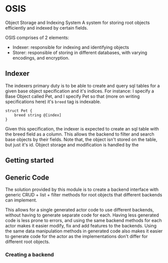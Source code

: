 # OSIS

Object Storage and Indexing System
A system for storing root objects efficiently and indexed by certain fields.

OSIS comprises of 2 elements: 

- Indexer: responsible for indexing and identifying objects
- Storer: responsible of storing in different databases, with varying encodings, and encryption.

## Indexer

The indexers primary duty is to be able to create and query sql tables for a given base object specification and it's indices. For instance: I specify a Base Object called Pet, and I specify Pet so that (more on writing specifications here) it's `breed` tag is indexable.

```
struct Pet {
    breed string @[index]
}
```

Given this specification, the indexer is expected to create an sql table with the breed field as a column. This allows the backend to filter and search base objects by their fields. Note that, the object isn't stored on the table, but just it's id. Object storage and modification is handled by the 


## Getting started


## Generic Code

The solution provided by this module is to create a backend interface with generic CRUD + list + filter methods for root objects that different backends can implement.

This allows for a single generated actor code to use different backends, without having to generate separate code for each. Having less generated code is less prone to errors, and using the same backend methods for each actor makes it easier modify, fix and add features to the backends. Using the same data manipulation methods in generated code also makes it easier to generate code for the actor as the implementations don't differ for different root objects.

### Creating a backend
